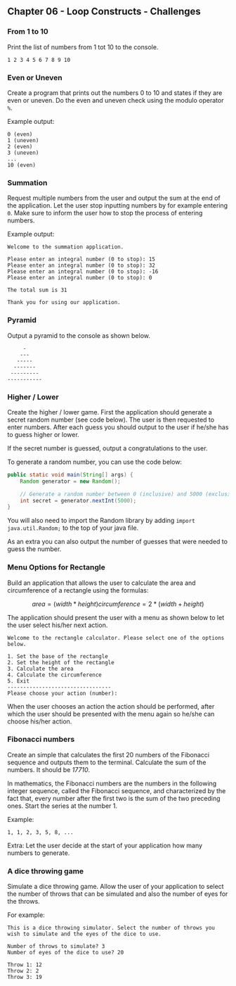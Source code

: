 ## Chapter 06 - Loop Constructs - Challenges

### From 1 to 10

Print the list of numbers from 1 tot 10 to the console.

```text
1 2 3 4 5 6 7 8 9 10
```

### Even or Uneven

Create a program that prints out the numbers 0 to 10 and states if they are even or uneven. Do the even and uneven check using the modulo operator `%`.

Example output:

```text
0 (even)
1 (uneven)
2 (even)
3 (uneven)
...
10 (even)
```

### Summation

Request multiple numbers from the user and output the sum at the end of the application. Let the user stop inputting numbers by for example entering `0`. Make sure to inform the user how to stop the process of entering numbers.

Example output:

```text
Welcome to the summation application.

Please enter an integral number (0 to stop): 15
Please enter an integral number (0 to stop): 32
Please enter an integral number (0 to stop): -16
Please enter an integral number (0 to stop): 0

The total sum is 31

Thank you for using our application.
```

### Pyramid

Output a pyramid to the console as shown below.

```text
     -
    ---
   -----
  -------
 ---------
-----------
```

### Higher / Lower

Create the higher / lower game. First the application should generate a secret random number (see code below). The user is then requested to enter numbers. After each guess you should output to the user if he/she has to guess higher or lower.

If the secret number is guessed, output a congratulations to the user.

To generate a random number, you can use the code below:

```java
public static void main(String[] args) {
    Random generator = new Random();

    // Generate a random number between 0 (inclusive) and 5000 (exclusive)
    int secret = generator.nextInt(5000);
}
```

You will also need to import the Random library by adding `import java.util.Random;` to the top of your java file.

As an extra you can also output the number of guesses that were needed to guess the number.

### Menu Options for Rectangle

Build an application that allows the user to calculate the area and circumference of a rectangle using the formulas:

```math
area = (width * height)
circumference = 2 * (width + height)
```

The application should present the user with a menu as shown below to let the user select his/her next action.

```text
Welcome to the rectangle calculator. Please select one of the options below.

1. Set the base of the rectangle
2. Set the height of the rectangle
3. Calculate the area
4. Calculate the circumference
5. Exit
---------------------------------
Please choose your action (number):
```

When the user chooses an action the action should be performed, after which the user should be presented with the menu again so he/she can choose his/her action.

### Fibonacci numbers

Create an simple that calculates the first 20 numbers of the Fibonacci sequence and outputs them to the terminal. Calculate the sum of the numbers. It should be _17710_.

In mathematics, the Fibonacci numbers are the numbers in the following integer sequence, called the Fibonacci sequence, and characterized by the fact that, every number after the first two is the sum of the two preceding ones. Start the series at the number 1.

Example:

```text
1, 1, 2, 3, 5, 8, ...
```

Extra: Let the user decide at the start of your application how many numbers to generate.

### A dice throwing game

Simulate a dice throwing game. Allow the user of your application to select the number of throws that can be simulated and also the number of eyes for the throws.

For example:

```text
This is a dice throwing simulator. Select the number of throws you wish to simulate and the eyes of the dice to use.

Number of throws to simulate? 3
Number of eyes of the dice to use? 20

Throw 1: 12
Throw 2: 2
Throw 3: 19
```